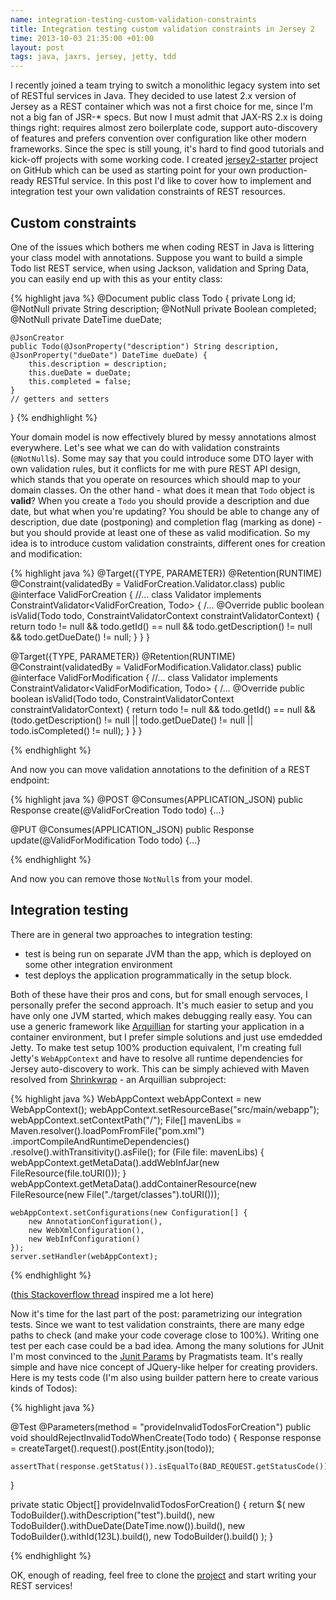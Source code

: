 ```yaml
--- 
name: integration-testing-custom-validation-constraints
title: Integration testing custom validation constraints in Jersey 2
time: 2013-10-03 21:35:00 +01:00
layout: post
tags: java, jaxrs, jersey, jetty, tdd
---
```


I recently joined a team trying to switch a monolithic legacy system into set of RESTful services in Java. They decided to use latest 2.x version of Jersey as a REST container which was not a first choice for me, since I'm not a big fan of JSR-* specs. But now I must admit that JAX-RS 2.x is doing things right: requires almost zero boilerplate code, support auto-discovery of features and prefers convention over configuration like other modern frameworks. Since the spec is still young, it's hard to find good tutorials and kick-off projects with some working code. I created [jersey2-starter](https://github.com/pjagielski/jersey2-starter) project on GitHub which can be used as starting point for your own production-ready RESTful service. In this post I'd like to cover how to implement and integration test your own validation constraints of REST resources.

## Custom constraints ##
One of the issues which bothers me when coding REST in Java is littering your class model with annotations. Suppose you want to build a simple Todo list REST service, when using Jackson, validation and Spring Data, you can easily end up with this as your entity class:

{% highlight java %}
@Document
public class Todo {
    private Long id;
    @NotNull
    private String description;
    @NotNull
    private Boolean completed;
    @NotNull
    private DateTime dueDate;

    @JsonCreator
    public Todo(@JsonProperty("description") String description, @JsonProperty("dueDate") DateTime dueDate) {
        this.description = description;
        this.dueDate = dueDate;
        this.completed = false;
    }
    // getters and setters
}
{% endhighlight %}

Your domain model is now effectively blured by messy annotations almost everywhere. Let's see what we can do with validation constraints (`@NotNull`s). Some may say that you could introduce some DTO layer with own validation rules, but it conflicts for me with pure REST API design, which stands that you operate on resources which should map to your domain classes. On the other hand - what does it mean that `Todo` object is **valid**? When you create a `Todo` you should provide a description and due date, but what when you're updating? You should be able to change any of description, due date (postponing) and completion flag (marking as done) - but you should provide at least one of these as valid modification. So my idea is to introduce custom validation constraints, different ones for creation and modification: 

{% highlight java %}
@Target({TYPE, PARAMETER})
@Retention(RUNTIME)
@Constraint(validatedBy = ValidForCreation.Validator.class)
public @interface ValidForCreation {
    //...
    class Validator implements ConstraintValidator<ValidForCreation, Todo> {
    /...
        @Override
        public boolean isValid(Todo todo, ConstraintValidatorContext constraintValidatorContext) {
            return todo != null
                && todo.getId() == null
                && todo.getDescription() != null
                && todo.getDueDate() != null;
        }
    }
}

@Target({TYPE, PARAMETER})
@Retention(RUNTIME)
@Constraint(validatedBy = ValidForModification.Validator.class)
public @interface ValidForModification {
    //...
    class Validator implements ConstraintValidator<ValidForModification, Todo> {
    /...
        @Override
        public boolean isValid(Todo todo, ConstraintValidatorContext constraintValidatorContext) {
            return todo != null
                && todo.getId() == null
                && (todo.getDescription() != null || todo.getDueDate() != null || todo.isCompleted() != null);
        }
    }
}

{% endhighlight %}

And now you can move validation annotations to the definition of a REST endpoint:

{% highlight java %}
@POST
@Consumes(APPLICATION_JSON)
public Response create(@ValidForCreation Todo todo) {...}

@PUT
@Consumes(APPLICATION_JSON)
public Response update(@ValidForModification Todo todo) {...}

{% endhighlight %}

And now you can remove those `NotNull`s from your model.

## Integration testing ##
There are in general two approaches to integration testing:

* test is being run on separate JVM than the app, which is deployed on some other integration environment
* test deploys the application programmatically in the setup block.

Both of these have their pros and cons, but for small enough servoces, I personally prefer the second approach. It's much easier to setup and you have only one JVM started, which makes debugging really easy. You can use a generic framework like [Arquillian](http://arquillian.org/) for starting your application in a container environment, but I prefer simple solutions and just use emdedded Jetty. To make test setup 100% production equivalent, I'm creating full Jetty's `WebAppContext` and have to resolve all runtime dependencies for Jersey auto-discovery to work. This can be simply achieved with Maven resolved from [Shrinkwrap](http://www.jboss.org/shrinkwrap) - an Arquillian subproject: 

{% highlight java %}
    WebAppContext webAppContext = new WebAppContext();
    webAppContext.setResourceBase("src/main/webapp");
    webAppContext.setContextPath("/");
    File[] mavenLibs = Maven.resolver().loadPomFromFile("pom.xml")
                .importCompileAndRuntimeDependencies()
                .resolve().withTransitivity().asFile();
    for (File file: mavenLibs) {
        webAppContext.getMetaData().addWebInfJar(new FileResource(file.toURI()));
    }
    webAppContext.getMetaData().addContainerResource(new FileResource(new File("./target/classes").toURI()));

    webAppContext.setConfigurations(new Configuration[] {
        new AnnotationConfiguration(),
        new WebXmlConfiguration(),
        new WebInfConfiguration()
    });
    server.setHandler(webAppContext);
{% endhighlight %}

([this Stackoverflow thread](http://stackoverflow.com/questions/13222071/spring-3-1-webapplicationinitializer-embedded-jetty-8-annotationconfiguration) inspired me a lot here)

Now it's time for the last part of the post: parametrizing our integration tests. Since we want to test validation constraints, there are many edge paths to check (and make your code coverage close to 100%). Writing one test per each case could be a bad idea. Among the many solutions for JUnit I'm most convinced to the [Junit Params](https://code.google.com/p/junitparams/) by Pragmatists team. It's really simple and have nice concept of JQuery-like helper for creating providers. Here is my tests code (I'm also using builder pattern here to create various kinds of Todos):

{% highlight java %}

@Test
@Parameters(method = "provideInvalidTodosForCreation")
public void shouldRejectInvalidTodoWhenCreate(Todo todo) {
    Response response = createTarget().request().post(Entity.json(todo));

    assertThat(response.getStatus()).isEqualTo(BAD_REQUEST.getStatusCode());
}

private static Object[] provideInvalidTodosForCreation() {
    return $(
        new TodoBuilder().withDescription("test").build(),
        new TodoBuilder().withDueDate(DateTime.now()).build(),
        new TodoBuilder().withId(123L).build(),
        new TodoBuilder().build()
    );
}

{% endhighlight %}

OK, enough of reading, feel free to clone the [project](https://github.com/pjagielski/jersey2-starter) and start writing your REST services!
